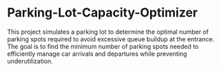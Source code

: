 # Parking-Lot-Capacity-Optimizer
This project simulates a parking lot to determine the optimal number of parking spots required to avoid excessive queue buildup at the entrance. The goal is to find the minimum number of parking spots needed to efficiently manage car arrivals and departures while preventing underutilization.
